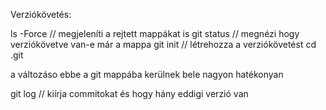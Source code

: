 Verziókövetés: 

ls -Force // megjeleníti a rejtett mappákat is 
git status // megnézi hogy verziókövetve van-e már a mappa
git init // létrehozza a verziókövetést 
cd .git

a változáso ebbe a git mappába kerülnek bele nagyon hatékonyan 

git log // kiírja  commitokat és hogy hány eddigi verzió van 


